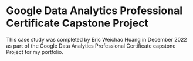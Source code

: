 # Google Data Analytics Professional Certificate Capstone Project

This case study was completed by Eric Weichao Huang in December 2022 as part of the Google Data Analytics Professional Certificate capstone Project for my portfolio.
